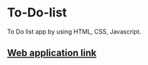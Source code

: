 # To-Do-list
To Do list app by using HTML, CSS, Javascript.
## [Web application link](https://ubiquitous-alpaca-5f14b3.netlify.app/)
